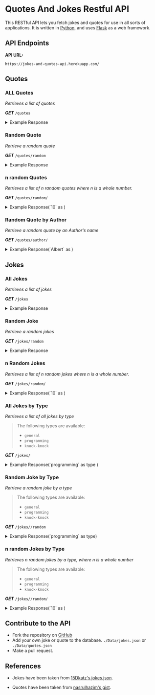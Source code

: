 # Quotes And Jokes Restful API

This RESTful API lets you fetch jokes and quotes for use in all sorts of applications.
It is written in [Python](https://www.python.org/), and uses [Flask](https://flask.palletsprojects.com/en/1.1.x/) as a web framework.

## API Endpoints

**API URL:**

```
https://jokes-and-quotes-api.herokuapp.com/
```

## Quotes

### ALL Quotes

_Retrieves a list of quotes_

**_GET_** <code>/quotes</code>

<details>
<summary>Example Response</summary>

<pre>
[
  {
    "author": "Albert Einstein",
    "quote": "A person who never made a mistake never tried anything new."
  },
  {
    "author": "Ancient Indian Proverb",
    "quote": "Certain things catch your eye, but pursue only those that capture the heart."
  },
  ...
]
</pre>

</details>

### Random Quote

_Retrieve a random quote_

**_GET_** <code>/quotes/random</code>

<details>
<summary>Example Response</summary>

```
{
  "author": "Dalai Lama",
  "quote": "Happiness is not something readymade.  It comes from your own actions."
}
```

</details>

### n random Quotes

_Retrieves a list of n random quotes where n is a whole number._

**_GET_** <code>/quotes/random/<n></code>

<details>
<summary>Example Response(`10` as <n\>)</summary>

<pre>
[
  {
    "author": "Albert Einstein",
    "quote": "A person who never made a mistake never tried anything new."
  },
  {
    "author": "Benjamin Franklin",
    "quote": "Either write something worth reading or do something worth writing."
  },
  {
    "author": "Les Brown",
    "quote": "Too many of us are not living our dreams because we are living our fears."
  },
  {
    "author": "Aristotle",
    "quote": "There is only one way to avoid criticism: do nothing, say nothing, and be nothing."
  },
  {
    "author": "Chinese Proverb",
    "quote": "The person who says it cannot be done should not interrupt the person who is doing it."
  },
  {
    "author": "Latin Proverb",
    "quote": "If the wind will not serve, take to the oars."
  },
  {
    "author": "Booker T. Washington",
    "quote": "If you want to lift yourself up, lift up someone else."
  },
  {
    "author": "Wayne Gretzky",
    "quote": "You miss 100% of the shots you don’t take."
  },
  {
    "author": "Roger Staubach",
    "quote": "There are no traffic jams along the extra mile."
  },
  {
    "author": "Latin Proverb",
    "quote": "If the wind will not serve, take to the oars."
  }
]
</pre>

</details>

### Random Quote by Author

_Retrieve a random quote by an Author's name_

**_GET_** <code>/quotes/author/<author-name></code>

<details>
<summary>Example Response(`Albert` as <author\>)</summary>

<pre>
[
  {
    "author": "Albert Einstein",
    "quote": "A person who never made a mistake never tried anything new."
  },
  {
    "author": "Albert Einstein",
    "quote": "Strive not to be a success, but rather to be of value."
  }
]
</pre>

</details>

## Jokes

### All Jokes

_Retrieves a list of jokes_

**_GET_** <code>/jokes</code>

<details>
<summary>Example Response</summary>

<pre>
[
  {
    "punchline": "Dam.",
    "setup": "What did the fish say when it hit the wall?",
    "type": "general"
  },
  {
    "punchline": "You put a little boogie on it.",
    "setup": "How do you make a tissue dance?",
    "type": "general"
  },
  ...
]
</pre>

</details>

### Random Joke

_Retrieve a random jokes_

**_GET_** <code>/jokes/random</code>

<details>
<summary>Example Response</summary>

<pre>
[
  {
    "punchline": "They start coffin.",
    "setup": "How can you tell a vampire has a cold?",
    "type": "general"
  }
]
</pre>

</details>

### n Random Jokes

_Retrieves a list of n random jokes where n is a whole number._

**_GET_** <code>/jokes/random/<n></code>

<details>
<summary>Example Response(`10` as <n\>)</summary>

<pre>
[
  {
    "punchline": "A stick.",
    "setup": "What's brown and sticky?",
    "type": "general"
  },
  {
    "punchline": "They mostly wrap.",
    "setup": "Have you ever heard of a music group called Cellophane?",
    "type": "general"
  },
  {
    "punchline": "A little shaken.",
    "setup": "How was the snow globe feeling after the storm?",
    "type": "general"
  },
  {
    "punchline": "A fowl smell!",
    "setup": "What do you get when you cross a chicken with a skunk?",
    "type": "general"
  },
  {
    "punchline": "A handful of them.",
    "setup": "How many bones are in the human hand?",
    "type": "general"
  },
  {
    "punchline": "Because they cantaloupe!",
    "setup": "Why did the melons plan a big wedding?",
    "type": "general"
  },
  {
    "punchline": "When they run out of patients.",
    "setup": "When do doctors get angry?",
    "type": "general"
  },
  {
    "punchline": "   Billy Jeans!",
    "setup": "What did Michael Jackson name his denim store?",
    "type": "general"
  },
  {
    "punchline": "Guilty",
    "setup": "Do I enjoy making courthouse puns?",
    "type": "general"
  },
  {
    "punchline": "Because they're so good at it.",
    "setup": "Why do you never see elephants hiding in trees?",
    "type": "general"
  }
]
</pre>

</details>

### All Jokes by Type

_Retrieves a list of all jokes by type_

> The following types are available:
> - `general`
> - `programming`
> - `knock-knock`

**_GET_** <code>/jokes/<type></code>

<details>
<summary>Example Response(`programming` as type )</summary>

<pre>
[
  {
    "punchline": "Even if you're wrong, you're only off by a bit.",
    "setup": "What's the best thing about a Boolean?",
    "type": "programming"
  },
  {
    "punchline": "Inheritance",
    "setup": "What's the object-oriented way to become wealthy?",
    "type": "programming"
  },
  {
    "punchline": "The Foo Bar.",
    "setup": "Where do programmers like to hangout?",
    "type": "programming"
  },
  {
    "punchline": "Because he didn't get arrays.",
    "setup": "Why did the programmer quit his job?",
    "type": "programming"
  },
  {
    "punchline": "Because Oct 31 == Dec 25",
    "setup": "Why do programmers always mix up Halloween and Christmas?",
    "type": "programming"
  },
  {
    "punchline": "'Can I join you?'",
    "setup": "A SQL query walks into a bar, walks up to two tables and asks...",
    "type": "programming"
  },
  {
    "punchline": "None that's a hardware problem",
    "setup": "How many programmers does it take to change a lightbulb?",
    "type": "programming"
  },
  {
    "punchline": "the rest of them will write Perl",
    "setup": "If you put a million monkeys at a million keyboards, one of them will eventually write a Java program",
    "type": "programming"
  },
  {
    "punchline": "(hip hip array)",
    "setup": "['hip', 'hip']",
    "type": "programming"
  },
  {
    "punchline": "You must first understand what recursion is",
    "setup": "To understand what recursion is...",
    "type": "programming"
  },
  {
    "punchline": "Those who understand binary and those who don't",
    "setup": "There are 10 types of people in this world...",
    "type": "programming"
  },
  {
    "punchline": "Can't catch me - Avicii",
    "setup": "Which song would an exception sing?",
    "type": "programming"
  },
  {
    "punchline": "Because they don't C#",
    "setup": "Why do Java programmers wear glasses?",
    "type": "programming"
  },
  {
    "punchline": "Try it out on Internet Explorer",
    "setup": "How do you check if a webpage is HTML5?",
    "type": "programming"
  },
  {
    "punchline": "If you have to explain it then it is not that good.",
    "setup": "A user interface is like a joke.",
    "type": "programming"
  },
  {
    "punchline": "...but you might not get it.",
    "setup": "I was gonna tell you a joke about UDP...",
    "type": "programming"
  },
  {
    "punchline": "Do you know the problem with UDP jokes?",
    "setup": "The punchline often arrives before the set-up.",
    "type": "programming"
  },
  {
    "punchline": "Because they use a strongly typed language.",
    "setup": "Why do C# and Java developers keep breaking their keyboards?",
    "type": "programming"
  },
  {
    "punchline": "A race condition. Who is there?",
    "setup": "Knock-knock.",
    "type": "programming"
  },
  {
    "punchline": "I get to keep telling them until you get them.",
    "setup": "What's the best part about TCP jokes?",
    "type": "programming"
  },
  {
    "punchline": "A full one, in case he gets thirsty, and an empty one, in case he doesn’t.",
    "setup": "A programmer puts two glasses on his bedside table before going to sleep.",
    "type": "programming"
  },
  {
    "punchline": "Those who understand binary, those who don't, and those who weren't expecting a base 3 joke.",
    "setup": "There are 10 kinds of people in this world.",
    "type": "programming"
  },
  {
    "punchline": "It hurts when IP.",
    "setup": "What did the router say to the doctor?",
    "type": "programming"
  },
  {
    "punchline": "He goes nowhere.",
    "setup": "An IPv6 packet is walking out of the house.",
    "type": "programming"
  },
  {
    "punchline": "Bartender says, \"here, but I’ll need that back in an hour!\"",
    "setup": "A DHCP packet walks into a bar and asks for a beer.",
    "type": "programming"
  },
  {
    "punchline": "They couldn't find a table.",
    "setup": "3 SQL statements walk into a NoSQL bar. Soon, they walk out",
    "type": "programming"
  }
]
</pre>

</details>

### Random Joke by Type

_Retrieve a random joke by a type_

> The following types are available:
> - `general`
> - `programming`
> - `knock-knock`

**_GET_** <code>/jokes/<type>/random</code>

<details>
<summary>Example Response(`programming` as type)</summary>

<pre>
{
  "punchline": "Those who understand binary and those who don't",
  "setup": "There are 10 types of people in this world...",
  "type": "programming"
}
</pre>

</details>

### n random Jokes by Type

_Retrieves n random jokes by a type, where n is a whole number_

> The following types are available:
> - `general`
> - `programming`
> - `knock-knock`

**_GET_** <code>/jokes/<type>/random/<n></code>

<details>
<summary>Example Response(`10` as <n\>)</summary>

<pre>
[
  {
    "punchline": "(hip hip array)",
    "setup": "['hip', 'hip']",
    "type": "programming"
  },
  {
    "punchline": "The Foo Bar.",
    "setup": "Where do programmers like to hangout?",
    "type": "programming"
  },
  {
    "punchline": "You must first understand what recursion is",
    "setup": "To understand what recursion is...",
    "type": "programming"
  },
  {
    "punchline": "Because they don't C#",
    "setup": "Why do Java programmers wear glasses?",
    "type": "programming"
  },
  {
    "punchline": "None that's a hardware problem",
    "setup": "How many programmers does it take to change a lightbulb?",
    "type": "programming"
  },
  {
    "punchline": "Inheritance",
    "setup": "What's the object-oriented way to become wealthy?",
    "type": "programming"
  },
  {
    "punchline": "The Foo Bar.",
    "setup": "Where do programmers like to hangout?",
    "type": "programming"
  },
  {
    "punchline": "Bartender says, \"here, but I’ll need that back in an hour!\"",
    "setup": "A DHCP packet walks into a bar and asks for a beer.",
    "type": "programming"
  },
  {
    "punchline": "Bartender says, \"here, but I’ll need that back in an hour!\"",
    "setup": "A DHCP packet walks into a bar and asks for a beer.",
    "type": "programming"
  },
  {
    "punchline": "Even if you're wrong, you're only off by a bit.",
    "setup": "What's the best thing about a Boolean?",
    "type": "programming"
  }
]
</pre>

</details>

## Contribute to the API

- Fork the repository on [GitHub](https://github.com/Drish-xD/rest-api)
- Add your own joke or quote to the database. `./Data/jokes.json` or `./Data/quotes.json`
- Make a pull request.

## References

- Jokes have been taken from [15Dkatz's jokes.json](https://github.com/15Dkatz/official_joke_api/blob/master/jokes/index.json).

- Quotes have been taken from [nasrulhazim's gist](https://gist.github.com/nasrulhazim/54b659e43b1035215cd0ba1d4577ee80).
